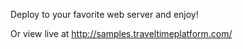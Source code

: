 Deploy to your favorite web server and enjoy!

Or view live at http://samples.traveltimeplatform.com/